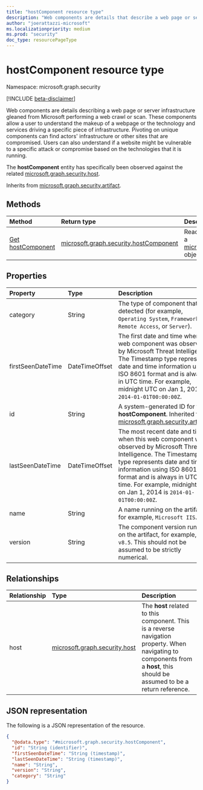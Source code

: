 ```yaml
---
title: "hostComponent resource type"
description: "Web components are details that describe a web page or server infrastructure gleaned from Microsoft performing a web crawl or scan."
author: "joerattazzi-microsoft"
ms.localizationpriority: medium
ms.prod: "security"
doc_type: resourcePageType
---
```


# hostComponent resource type

Namespace: microsoft.graph.security

[!INCLUDE [beta-disclaimer](../../includes/beta-disclaimer.md)]

Web components are details describing a web page or server infrastructure gleaned from Microsoft performing a web crawl or scan. These components allow a user to understand the makeup of a webpage or the technology and services driving a specific piece of infrastructure. Pivoting on unique components can find actors' infrastructure or other sites that are compromised. Users can also understand if a website might be vulnerable to a specific attack or compromise based on the technologies that it is running.

The **hostComponent** entity has specifically been observed against the related [microsoft.graph.security.host](../resources/security-host.md).

Inherits from [microsoft.graph.security.artifact](../resources/security-artifact.md).

## Methods

|Method|Return type|Description|
|:---|:---|:---|
|[Get hostComponent](../api/security-hostcomponent-get.md)|[microsoft.graph.security.hostComponent](../resources/security-hostcomponent.md)|Read the properties and relationships of a [microsoft.graph.security.hostComponent](../resources/security-hostcomponent.md) object.|

## Properties

|Property|Type|Description|
|:---|:---|:---|
|category|String| The type of component that was detected (for example, `Operating System`, `Framework`, `Remote Access`, or `Server`).|
|firstSeenDateTime|DateTimeOffset|The first date and time when this web component was observed by Microsoft Threat Intelligence. The Timestamp type represents date and time information using ISO 8601 format and is always in UTC time. For example, midnight UTC on Jan 1, 2014 is `2014-01-01T00:00:00Z`.|
|id|String|A system-generated ID for this **hostComponent**. Inherited from [microsoft.graph.security.artifact](../resources/security-artifact.md).|
|lastSeenDateTime|DateTimeOffset|The most recent date and time when this web component was observed by Microsoft Threat Intelligence. The Timestamp type represents date and time information using ISO 8601 format and is always in UTC time. For example, midnight UTC on Jan 1, 2014 is `2014-01-01T00:00:00Z`.|
|name|String|A name running on the artifact, for example, `Microsoft IIS`.|
|version|String|The component version running on the artifact, for example, `v8.5`. This should not be assumed to be strictly numerical.|

## Relationships

|Relationship|Type|Description|
|:---|:---|:---|
|host|[microsoft.graph.security.host](../resources/security-host.md)|The **host** related to this component. This is a reverse navigation property. When navigating to components from a **host**, this should be assumed to be a return reference.|

## JSON representation

The following is a JSON representation of the resource.
<!-- {
  "blockType": "resource",
  "keyProperty": "id",
  "@odata.type": "microsoft.graph.security.hostComponent",
  "baseType": "microsoft.graph.security.artifact",
  "openType": false
}
-->
``` json
{
  "@odata.type": "#microsoft.graph.security.hostComponent",
  "id": "String (identifier)",
  "firstSeenDateTime": "String (timestamp)",
  "lastSeenDateTime": "String (timestamp)",
  "name": "String",
  "version": "String",
  "category": "String"
}
```
